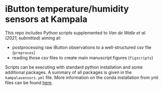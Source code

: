 # iButton temperature/humidity sensors at Kampala

This repo includes Python scripts supplemented to _Van de Walle et al. (2021, submitted)_ aiming at:
- postprocessing raw iButton observations to a well-structured csv file (`preproces`)
- reading those csv files to create main manuscript figures (`figscripts`)

Scripts can be executing with standard python installation and some additional packages. A summary of all packages is given in the `kampalasensors.yml` file. More information on the conda installation from yml files can be found [here](https://conda.io/projects/conda/en/latest/user-guide/tasks/manage-environments.html "Managing conda environments").
